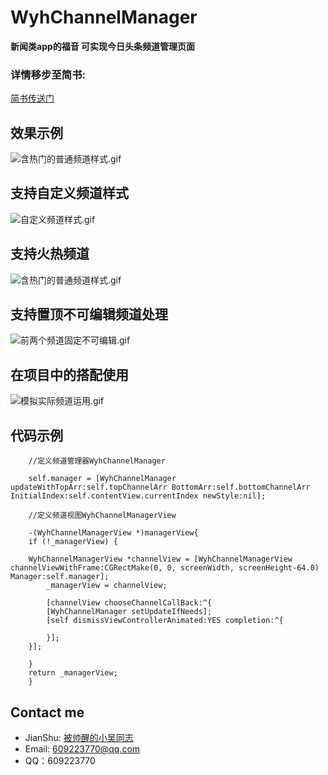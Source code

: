 # WyhChannelManager
**新闻类app的福音 可实现今日头条频道管理页面**

### 详情移步至简书: 

[简书传送门](http://www.jianshu.com/p/de044b88393d)

## 效果示例

![含热门的普通频道样式.gif](http://upload-images.jianshu.io/upload_images/4097230-be16152ef495dfdb.gif?imageMogr2/auto-orient/strip)

## 支持自定义频道样式

![自定义频道样式.gif](http://upload-images.jianshu.io/upload_images/4097230-ae6d8366681048d3.gif?imageMogr2/auto-orient/strip)

## 支持火热频道

![含热门的普通频道样式.gif](http://upload-images.jianshu.io/upload_images/4097230-be16152ef495dfdb.gif?imageMogr2/auto-orient/strip)

## 支持置顶不可编辑频道处理

![前两个频道固定不可编辑.gif](http://upload-images.jianshu.io/upload_images/4097230-159368f45f4d15a4.gif?imageMogr2/auto-orient/strip)

## 在项目中的搭配使用

![模拟实际频道运用.gif](http://upload-images.jianshu.io/upload_images/4097230-88ffe212e0f284af.gif?imageMogr2/auto-orient/strip)


## 代码示例

```objc
    //定义频道管理器WyhChannelManager

    self.manager = [WyhChannelManager updateWithTopArr:self.topChannelArr BottomArr:self.bottomChannelArr InitialIndex:self.contentView.currentIndex newStyle:nil];

    //定义频道视图WyhChannelManagerView

    -(WyhChannelManagerView *)managerView{
    if (!_managerView) {

    WyhChannelManagerView *channelView = [WyhChannelManagerView channelViewWithFrame:CGRectMake(0, 0, screenWidth, screenHeight-64.0) Manager:self.manager];
        _managerView = channelView;

        [channelView chooseChannelCallBack:^{
        [WyhChannelManager setUpdateIfNeeds];
        [self dismissViewControllerAnimated:YES completion:^{

        }];
    }];

    }
    return _managerView;
    }

```

## Contact me

- JianShu: [被帅醒的小吴同志](http://www.jianshu.com/u/b76e3853ae0b)
- Email:  609223770@qq.com
- QQ：609223770


